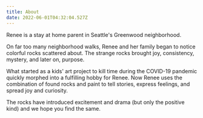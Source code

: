 ```yaml
---
title: About
date: 2022-06-01T04:32:04.527Z
---
```

Renee is a stay at home parent in Seattle's Greenwood neighborhood. 

On far too many neighborhood walks, Renee and her family began to notice colorful rocks scattered about. The strange rocks brought joy, consistency, mystery, and later on, purpose. 

What started as a kids' art project to kill time during the COVID-19 pandemic quickly morphed into a fulfilling hobby for Renee. Now Renee uses the combination of found rocks and paint to tell stories, express feelings, and spread joy and curiosity. 

The rocks have introduced excitement and drama (but only the positive kind) and we hope you find the same.